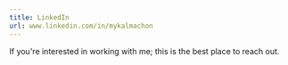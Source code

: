 ```yaml
---
title: LinkedIn
url: www.linkedin.com/in/mykalmachon
---
```

If you're interested in working with me; this is the best place to reach out.
